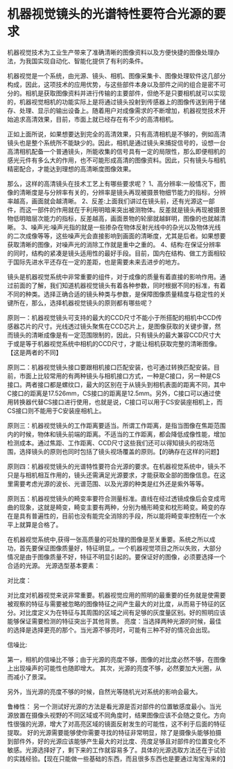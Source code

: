 # 机器视觉镜头的光谱特性要符合光源的要求


机器视觉技术为工业生产带来了准确清晰的图像资料以及方便快捷的图像处理办法，为我国实现自动化、智能化提供了有利的条件。

机器视觉是一个系统，由光源、镜头、相机、图像采集卡、图像处理软件这几部分构成，因此，这项技术的应用优势，与这些部件本身以及部件之间的组合是密不可分的。相机是获取图像资料并进行传输的主要部件，但绝不是只要相机就可以实现的，机器视觉相机的功能实际上是将通过镜头投射到传感器上的图像传送到用于储存、处理、显示的输出设备上。随着用户对成像需求的不断增加，机器视觉技术开始追求高清效果，目前，市面上就已经存在有不少的高清相机。

正如上面所说，如果想要达到完全的高清效果，只有高清相机是不够的，例如高清镜头也是整个系统所不能缺少的。因此，相机是通过镜头来捕捉信号的，设想一台高清相机配备一个普通镜头，所能收集的信号具有一定的局限性，那么即便相机的感光元件有多么大的作用，也不可能形成高清的图像资料。因此，只有镜头与相机精密配合，才能达到理想的高清晰度图像效果。

那么，这样的高清镜头在技术工艺上有哪些要求呢？
1、高分辨率:一般情况下，图像的清晰度是与分辨率有关的，分辨率是镜头再现被摄景物细节能力的指标，分辨率越高，画面就会越清晰。
2、反差:上面我们讲过在镜头前，还有光源这一部件，而这一部件的作用就在于利用明暗来突出被测物体。反差就是镜头再现被摄景物低明暗层次能力的指标，反差越高，画面景物的轮廓就越鲜明，图像的也就越清晰。
3、噪声光:噪声光指的就是一些掺杂在物体反射光线中的杂光以及物体光线的二次成像等等，这些噪声光会直接影响到画面的清晰度，尤其是后者。如果想要获取清晰的图像，对噪声光的消除工作就是重中之重的。
4、结构:在保证分辨率的同时，结构的紧凑是镜头适用性的最好手段。目前，国内在结构、做工方面相较于国际先进水平还存在一定的差距，也是需要未来去进步的地方。

镜头是机器视觉系统中非常重要的组件，对于成像的质量有着直接的影响作用。通过前面的了解，我们知道机器视觉镜头有着各种参数，同时根据不同的标准，有着不同的种类。选择正确合适的镜头种类与参数，是保障图像质量精度与稳定性的关键所在，那么，选择机器视觉镜头的原则都有哪些呢？

原则一：机器视觉镜头可支持的最大的CCD尺寸不能小于所搭配的相机中CCD传感器芯片的尺寸。光线透过镜头聚焦在CCD芯片上，是图像获取的关键步骤，然而镜头的清晰成像是有一定范围限制的，因此，只有镜头的最大兼容CCD尺寸大于或是等于机器视觉系统中相机的CCD尺寸，才能让相机获取完整的清晰图像。【这是两者的不同】

原则二：机器视觉镜头接口要跟相机接口匹配安装，也可通过转换匹配安装。目前，市面上比较常用的有两种镜头与相机接口方式，一种是C接口，另一种是CS接口。两者接口都是螺纹口，最大的区别在于从镜头到相机表面的距离不同，其中C接口的距离是17.526mm，CS接口的距离是12.5mm。另外，C接口可以通过使用转换器代替CS接口进行使用，也就是说，C接口可以用于CS安装座相机上，而CS接口则不能用于C安装座相机上。

原则三：机器视觉镜头的工作距离要适当。所谓工作距离，是指当图像在焦距范围内的时候，物体和镜头前端的距离。不适当的工作距离，都会降低成像性能，增加检测成本。通过焦距、工作距离、CCD尺寸这些我们还可以得知镜头的视场范围，选择镜头的原则也同时包括了镜头视场覆盖的原则。【的确存在这样的问题】

原则四：机器视觉镜头的光谱特性要符合光源的要求。在机器视觉系统中，镜头不只是与相机相互作用的，镜头还需满足光源要求，才能获取全部的图像信息。在这里需要考虑光源的波长、光谱范围、以及光源的种类是红外还是紫外等等。

原则五：机器视觉镜头的畸变率要符合测量标准。直线在经过透镜成像后会变成弯曲的现象，这就是畸变，畸变主要有两种，分别为桶形畸变和枕形畸变。畸变的存在是具有普遍性的，目前也没有能完全消除的手段，所以能将畸变率控制在一个水平上就算是合格了。

在机器视觉系统中,获得一张高质量的可处理的图像是至关重要。系统之所以成功，首先要保证图像质量好，特征明显,。一个机器视觉项目之所以失败，大部分情况是由于图像质量不好，特征不明显引起的。要保证好的图像，必须要选择一个合适的光源。
光源选型基本要素：

对比度：

对比度对机器视觉来说非常重要。机器视觉应用的照明的最重要的任务就是使需要被观察的特征与需要被忽略的图像特征之间产生最大的对比度，从而易于特征的区分。对比度定义为在特征与其周围的区域之间有足够的灰度量区别。好的照明应该能够保证需要检测的特征突出于其他背景。
亮度：当选择两种光源的时候，最佳的选择是选择更亮的那个。当光源不够亮时，可能有三种不好的情况会出现。

信噪比:

第一，相机的信噪比不够；由于光源的亮度不够，图像的对比度必然不够，在图像上出现噪声的可能性也随即增大。
其次，光源的亮度不够，必然要加大光圈，从而减小了景深。

另外，当光源的亮度不够的时候，自然光等随机光对系统的影响会最大。

鲁棒性：
另一个测试好光源的方法是看光源是否对部件的位置敏感度最小。当光源放置在摄像头视野的不同区域或不同角度时，结果图像应该不会随之变化。方向性很强的光源，增大了对高亮区域的镜面反射发生的可能性，这不利于后面的特征提取。
好的光源需要能够使你需要寻找的特征非常明显，除了是摄像头能够拍摄到部件外，好的光源应该能够产生最大的对比度、亮度足够且对部件的位置变化不敏感。光源选择好了，剩下来的工作就容易多了。具体的光源选取方法还在于试验的实践经验。【现在只能做一些基础的东西，而且很多东西也是要通过淘宝淘来的】 